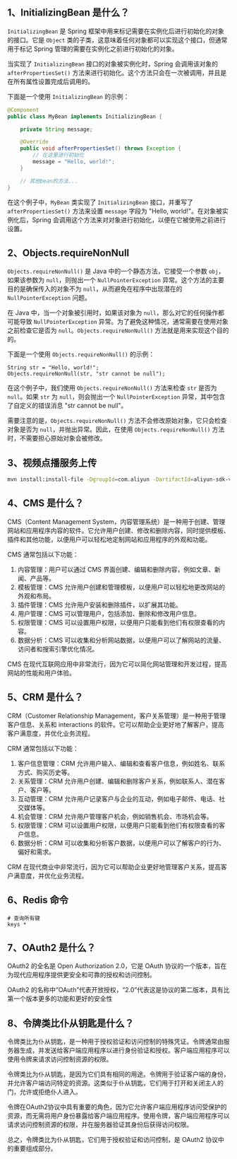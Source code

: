 ## 1、InitializingBean 是什么？

`InitializingBean` 是 Spring 框架中用来标记需要在实例化后进行初始化的对象的接口。它是 `Object` 类的子类，这意味着任何对象都可以实现这个接口，但通常用于标记 Spring 管理的需要在实例化之前进行初始化的对象。

当实现了 `InitializingBean` 接口的对象被实例化时，Spring 会调用该对象的 `afterPropertiesSet()` 方法来进行初始化。这个方法只会在一次被调用，并且是在所有属性设置完成后调用的。

下面是一个使用 `InitializingBean` 的示例：
```java
@Component
public class MyBean implements InitializingBean {

    private String message;

    @Override
    public void afterPropertiesSet() throws Exception {
        // 在这里进行初始化
        message = "Hello, world!";
    }

    // 其他bean的方法...
}
```
在这个例子中，`MyBean` 类实现了 `InitializingBean` 接口，并重写了 `afterPropertiesSet()` 方法来设置 `message` 字段为 "Hello, world!"。在对象被实例化后，Spring 会调用这个方法来对对象进行初始化，以便在它被使用之前进行设置。



## 2、Objects.requireNonNull

 `Objects.requireNonNull()` 是 Java 中的一个静态方法，它接受一个参数 `obj`，如果该参数为 `null`，则抛出一个 `NullPointerException` 异常。这个方法的主要目的是确保传入的对象不为 `null`，从而避免在程序中出现潜在的 `NullPointerException` 问题。

在 Java 中，当一个对象被引用时，如果该对象为 `null`，那么对它的任何操作都可能导致 `NullPointerException` 异常。为了避免这种情况，通常需要在使用对象之前检查它是否为 `null`。`Objects.requireNonNull()` 方法就是用来实现这个目的的。

下面是一个使用 `Objects.requireNonNull()` 的示例：
```
String str = "Hello, world!";
Objects.requireNonNull(str, "str cannot be null");
```
在这个例子中，我们使用 `Objects.requireNonNull()` 方法来检查 `str` 是否为 `null`。如果 `str` 为 `null`，则会抛出一个 `NullPointerException` 异常，其中包含了自定义的错误消息 "str cannot be null"。

需要注意的是，`Objects.requireNonNull()` 方法不会修改原始对象，它只会检查对象是否为 `null`，并抛出异常。因此，在使用 `Objects.requireNonNull()` 方法时，不需要担心原始对象会被修改。



## 3、视频点播服务上传

```bash
mvn install:install-file -DgroupId=com.aliyun -DartifactId=aliyun-sdk-vod-upload -Dversion=1.4.15 -Dpackaging=jar -Dfile=aliyun-java-vod-upload-1.4.15.jar -Dmaven.repo.local=D:\.m2\repository-mine -s D:\workspace-mine\apache-maven-3.8.3\conf\settings.xml
```



## 4、CMS 是什么？

CMS（Content Management System，内容管理系统）是一种用于创建、管理网站和应用程序内容的软件。它允许用户创建、修改和删除内容，同时提供模板、插件和其他功能，以便用户可以轻松地定制网站和应用程序的外观和功能。

CMS 通常包括以下功能：

1. 内容管理：用户可以通过 CMS 界面创建、编辑和删除内容，例如文章、新闻、产品等。
2. 模板管理：CMS 允许用户创建和管理模板，以便用户可以轻松地更改网站的外观和布局。
3. 插件管理：CMS 允许用户安装和删除插件，以扩展其功能。
4. 用户管理：CMS 可以管理用户，包括添加、删除和修改用户信息。
5. 权限管理：CMS 可以设置用户权限，以便用户只能看到他们有权限查看的内容。
6. 数据分析：CMS 可以收集和分析网站数据，以便用户可以了解网站的流量、访问者和搜索引擎优化情况。

CMS 在现代互联网应用中非常流行，因为它可以简化网站管理和开发过程，提高网站的性能和用户体验。



## 5、CRM 是什么？

CRM（Customer Relationship Management，客户关系管理）是一种用于管理客户信息、关系和 interactions 的软件。它可以帮助企业更好地了解客户，提高客户满意度，并优化业务流程。

CRM 通常包括以下功能：

1. 客户信息管理：CRM 允许用户输入、编辑和查看客户信息，例如姓名、联系方式、购买历史等。
2. 关系管理：CRM 允许用户创建、编辑和删除客户关系，例如联系人、潜在客户、客户等。
3. 互动管理：CRM 允许用户记录客户与企业的互动，例如电子邮件、电话、社交媒体等。
4. 机会管理：CRM 允许用户管理客户机会，例如销售机会、市场机会等。
5. 权限管理：CRM 可以设置用户权限，以便用户只能看到他们有权限查看的客户信息。
6. 数据分析：CRM 可以收集和分析客户数据，以便用户可以了解客户的行为、偏好和需求。

CRM 在现代商业中非常流行，因为它可以帮助企业更好地管理客户关系，提高客户满意度，并优化业务流程。



## 6、Redis 命令

```shell
# 查询所有键
keys *
```



## 7、OAuth2 是什么？

OAuth2 的全名是 Open Authorization 2.0，它是 OAuth 协议的一个版本，旨在为现代应用程序提供更安全和可靠的授权和访问控制。

OAuth2 的名称中“OAuth”代表开放授权，“2.0”代表这是协议的第二版本，具有比第一个版本更多的功能和更好的安全性



## 8、令牌类比仆从钥匙是什么？

令牌类比为仆从钥匙，是一种用于授权验证和访问控制的特殊凭证。令牌通常由服务器生成，并发送给客户端应用程序以进行身份验证和授权。客户端应用程序可以使用令牌来请求访问控制资源的权限。

令牌类比为仆从钥匙，是因为它们具有相同的用途。令牌用于验证客户端的身份，并允许客户端访问特定的资源。这类似于仆从钥匙，它们用于打开和关闭主人的门，允许或拒绝仆人进入。

令牌在OAuth2协议中具有重要的角色，因为它允许客户端应用程序访问受保护的资源，而无需将用户身份暴露给客户端应用程序。使用令牌，客户端应用程序可以请求访问控制资源的权限，并在服务器验证其身份后获得访问权限。

总之，令牌类比为仆从钥匙，它们用于授权验证和访问控制，是 OAuth2 协议中的重要组成部分。
